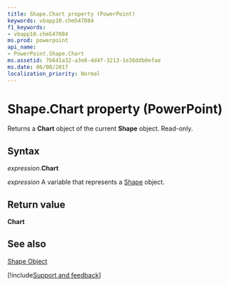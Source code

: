 ```yaml
---
title: Shape.Chart property (PowerPoint)
keywords: vbapp10.chm547084
f1_keywords:
- vbapp10.chm547084
ms.prod: powerpoint
api_name:
- PowerPoint.Shape.Chart
ms.assetid: 7b641a32-a3e8-4d4f-3213-1e38ddb0efae
ms.date: 06/08/2017
localization_priority: Normal
---
```



# Shape.Chart property (PowerPoint)

Returns a  **Chart** object of the current **Shape** object. Read-only.


## Syntax

_expression_.**Chart**

 _expression_ A variable that represents a [Shape](./PowerPoint.Shape.md) object.


## Return value

 **Chart**


## See also


[Shape Object](PowerPoint.Shape.md)

[!include[Support and feedback](~/includes/feedback-boilerplate.md)]